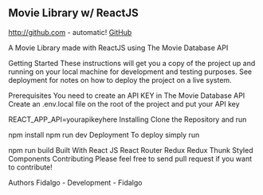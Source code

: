 ## Movie Library w/ ReactJS
http://github.com - automatic!
[GitHub](https://the-movie-finder.netlify.app/)


A Movie Library made with ReactJS using The Movie Database API

Getting Started
These instructions will get you a copy of the project up and running on your local machine for development and testing purposes. See deployment for notes on how to deploy the project on a live system.

Prerequisites
You need to create an API KEY in The Movie Database API Create an .env.local file on the root of the project and put your API key

REACT_APP_API=yourapikeyhere
Installing
Clone the Repository and run

npm install
npm run dev
Deployment
To deploy simply run

npm run build
Built With
React JS
React Router
Redux
Redux Thunk
Styled Components
Contributing
Please feel free to send pull request if you want to contribute!

Authors
Fidalgo - Development - Fidalgo
